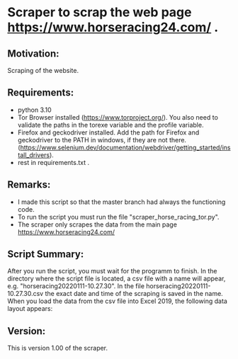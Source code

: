 # Scraper to scrap the web page https://www.horseracing24.com/ .

## Motivation:
Scraping of the website.

## Requirements: 
- python 3.10 
- Tor Browser installed (https://www.torproject.org/). You also need 
  to validate the paths in the torexe variable and the profile 
  variable.
- Firefox and geckodriver installed. Add the path for Firefox and 
  geckodriver to the PATH in windows, if they are not there.   (https://www.selenium.dev/documentation/webdriver/getting_started/install_drivers).
- rest in requirements.txt .

## Remarks:
- I made this script so that the master branch had always 
  the functioning code. 
- To run the script you must run the file 
  "scraper_horse_racing_tor.py". 
- The scraper only scrapes the data from the main page 
  https://www.horseracing24.com/

## Script Summary:
After you run the script, you must wait for the programm to finish. In 
the directory where the script file is located, a csv file with a name 
will appear, e.g. "horseracing20220111-10.27.30". In the file 
horseracing20220111-10.27.30.csv the exact date and time of the scraping 
is saved in the name. When you load the data from the csv file into 
Excel 2019, the following data layout appears:

## Version:
This is version 1.00 of the scraper.

